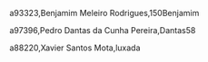 a93323,Benjamim Meleiro Rodrigues,150Benjamim 

a97396,Pedro Dantas da Cunha Pereira,Dantas58 

a88220,Xavier Santos Mota,luxada 

